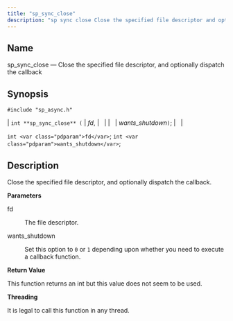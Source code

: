 ```yaml
---
title: "sp_sync_close"
description: "sp sync close Close the specified file descriptor and optionally dispatch the callback int sp sync close fd wants shutdown int fd int wants shutdown Close the specified file descriptor and optionally dispatch the callback fd The file descriptor wants shutdown Set this option to 0 or 1 depending upon..."
---
```


<a name="apis.sp_sync_close"></a> 
## Name

sp_sync_close — Close the specified file descriptor, and optionally dispatch the callback

## Synopsis

`#include "sp_async.h"`

| `int **sp_sync_close** (` | <var class="pdparam">fd</var>, |   |
|   | <var class="pdparam">wants_shutdown</var>`)`; |   |

`int <var class="pdparam">fd</var>`;
`int <var class="pdparam">wants_shutdown</var>`;<a name="idp52026896"></a> 
## Description

Close the specified file descriptor, and optionally dispatch the callback.

**<a name="idp52028160"></a> Parameters**

<dl class="variablelist">

<dt>fd</dt>

<dd>

The file descriptor.

</dd>

<dt>wants_shutdown</dt>

<dd>

Set this option to `0` or `1` depending upon whether you need to execute a callback function.

</dd>

</dl>

**<a name="idp52033664"></a> Return Value**

This function returns an int but this value does not seem to be used.

**<a name="idp52034624"></a> Threading**

It is legal to call this function in any thread.